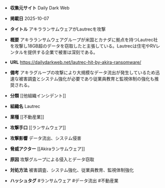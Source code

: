 - **収集元サイト**
Daily Dark Web

- **掲載日**
2025-10-07

- **タイトル**
アキラランサムウェアがLautrecを攻撃

- **概要**
アキラランサムウェアグループが米国とカナダに拠点を持つLautrec社を攻撃し18GB超のデータを窃取したと主張している。Lautrecは住宅やRVレンタルを提供する企業で被害は深刻である。

- **URL**
https://dailydarkweb.net/lautrec-hit-by-akira-ransomware/

- **備考**
アキラグループの攻撃により大規模なデータ流出が発生しているため迅速な被害調査とシステム強化が必要であり従業員教育と監視体制の強化も推奨される。

- **分類**
[[他組織インシデント]]

- **組織名**
Lautrec

- **業種**
[[不動産業]]

- **攻撃手口**
[[ランサムウェア]]

- **攻撃影響**
データ流出、システム侵害

- **脅威アクター**
[[Akiraランサムウェア]]

- **原因**
攻撃グループによる侵入とデータ窃取

- **対処方法**
被害調査、システム強化、従業員教育、監視体制強化

- **ハッシュタグ**
#ランサムウェア #データ流出 #不動産業
